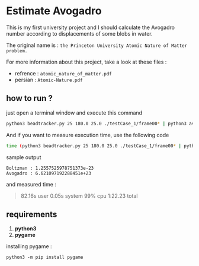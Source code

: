 # Estimate Avogadro

This is my first university project and I should calculate the Avogadro number according to displacements of some blobs in water.

The original name is : `the Princeton University Atomic Nature of Matter problem.`

For more information about this project, take a look at these files :

- refrence : `atomic_nature_of_matter.pdf`
- persian : `Atomic-Nature.pdf`

## how to run ?

just open a terminal window and execute this command
```bash
python3 beadtracker.py 25 180.0 25.0 ./testCase_1/frame00* | python3 avogadro.py
```

And if you want to measure execution time, use the following code
```bash
time (python3 beadtracker.py 25 180.0 25.0 ./testCase_1/frame00* | python3 avogadro.py)
```

sample output
```
Boltzman : 1.2557525978751373e-23 
Avogadro : 6.621097192288451e+23
```
and measured time :
> 82.16s user 0.05s system 99% cpu 1:22.23 total

## requirements

1. **python3**
1. **pygame**

installing pygame :
```
python3 -m pip install pygame
```
